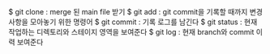 $ git clone : merge 된 main file 받기
$ git add : git commit을 기록할 때까지 변경사항을 모아놓기 위한 명령어
$ git commit :  기록 로그를 남긴다
$ git status : 현재 작업하는 디렉토리와 스테이지 영역을 보여준다
$ git log : 현재 branch와 commit 이력 보여준다